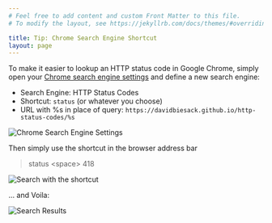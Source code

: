```yaml
---
# Feel free to add content and custom Front Matter to this file.
# To modify the layout, see https://jekyllrb.com/docs/themes/#overriding-theme-defaults

title: Tip: Chrome Search Engine Shortcut
layout: page
---
```


To make it easier to lookup an HTTP status code in Google Chrome,
simply open your [Chrome search engine settings](chrome://settings/searchEngines) and define a new search engine:

* Search Engine: HTTP Status Codes
* Shortcut: `status` (or whatever you choose)
* URL with %s in place of query: `https://davidbiesack.github.io/http-status-codes/%s`

![Chrome Search Engine Settings]({{site.baseurl}}/assets/img/Google-search-shortcut.png "Chrome Search Engine Settings")

Then simply use the shortcut in the browser address bar

> status \<space\> 418

![Search with the shortcut]({{site.baseurl}}/assets/img/searching.png "Search with the shortcut")

... and Voila:

![Search Results]({{site.baseurl}}/assets/img/search-result.png "Search Results")
